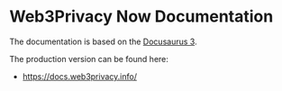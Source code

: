 # Web3Privacy Now Documentation

The documentation is based on the [Docusaurus 3](https://docusaurus.io/docs).

The production version can be found here:
* https://docs.web3privacy.info/